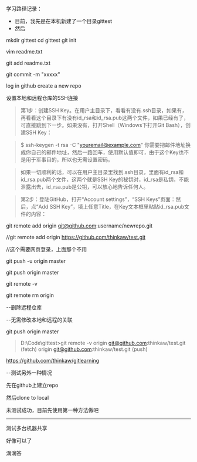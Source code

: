 学习路径记录：
- 目前，我先是在本机新建了一个目录gittest
- 然后

mkdir gittest
cd gittest
git init

vim readme.txt

git add readme.txt

git commit -m "xxxxx"

log in github
create a new repo

设置本地和远程仓库的SSH连接

> 第1步：创建SSH Key。在用户主目录下，看看有没有.ssh目录，如果有，再看看这个目录下有没有id_rsa和id_rsa.pub这两个文件，如果已经有了，可直接跳到下一步。如果没有，打开Shell（Windows下打开Git Bash），创建SSH Key：

> $ ssh-keygen -t rsa -C "youremail@example.com"
> 你需要把邮件地址换成你自己的邮件地址，然后一路回车，使用默认值即可，由于这个Key也不是用于军事目的，所以也无需设置密码。

> 如果一切顺利的话，可以在用户主目录里找到.ssh目录，里面有id_rsa和id_rsa.pub两个文件，这两个就是SSH Key的秘钥对，id_rsa是私钥，不能泄露出去，id_rsa.pub是公钥，可以放心地告诉任何人。

> 第2步：登陆GitHub，打开“Account settings”，“SSH Keys”页面：然后，点“Add SSH Key”，填上任意Title，在Key文本框里粘贴id_rsa.pub文件的内容：



git remote add origin git@github.com:username/newrepo.git

//git remote add origin https://github.com/thinkaw/test.git

//这个需要网页登录，上面那个不用

git push -u origin master

git push origin master

git remote -v

git remote rm origin


--删除远程仓库

--无需修改本地和远程的关联

git push origin master

> D:\Code\gittest>git remote -v
> origin  git@github.com:thinkaw/test.git (fetch)
> origin  git@github.com:thinkaw/test.git (push)

https://github.com/thinkaw/gitlearning

--测试另外一种情况

先在github上建立repo

然后clone to local

未测试成功，目前先使用第一种方法做吧

----
测试多台机器共享

好像可以了


滴滴答